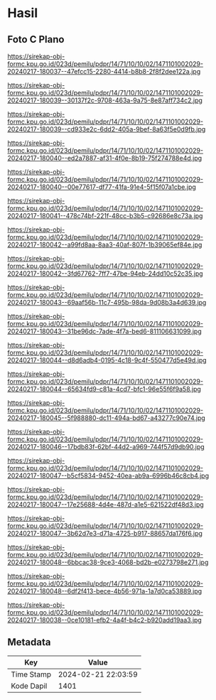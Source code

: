 # Hasil

## Foto C Plano

https://sirekap-obj-formc.kpu.go.id/023d/pemilu/pdpr/14/71/10/10/02/1471101002029-20240217-180037--47efcc15-2280-4414-b8b8-2f8f2dee122a.jpg

https://sirekap-obj-formc.kpu.go.id/023d/pemilu/pdpr/14/71/10/10/02/1471101002029-20240217-180039--30137f2c-9708-463a-9a75-8e87aff734c2.jpg

https://sirekap-obj-formc.kpu.go.id/023d/pemilu/pdpr/14/71/10/10/02/1471101002029-20240217-180039--cd933e2c-6dd2-405a-9bef-8a63f5e0d9fb.jpg

https://sirekap-obj-formc.kpu.go.id/023d/pemilu/pdpr/14/71/10/10/02/1471101002029-20240217-180040--ed2a7887-af31-4f0e-8b19-75f274788e4d.jpg

https://sirekap-obj-formc.kpu.go.id/023d/pemilu/pdpr/14/71/10/10/02/1471101002029-20240217-180040--00e77617-df77-41fa-91e4-5f15f07a1cbe.jpg

https://sirekap-obj-formc.kpu.go.id/023d/pemilu/pdpr/14/71/10/10/02/1471101002029-20240217-180041--478c74bf-221f-48cc-b3b5-c92686e8c73a.jpg

https://sirekap-obj-formc.kpu.go.id/023d/pemilu/pdpr/14/71/10/10/02/1471101002029-20240217-180042--a99fd8aa-8aa3-40af-807f-1b39065ef84e.jpg

https://sirekap-obj-formc.kpu.go.id/023d/pemilu/pdpr/14/71/10/10/02/1471101002029-20240217-180042--3fd67762-7ff7-47be-94eb-24dd10c52c35.jpg

https://sirekap-obj-formc.kpu.go.id/023d/pemilu/pdpr/14/71/10/10/02/1471101002029-20240217-180043--69aaf56b-11c7-495b-98da-9d08b3a4d639.jpg

https://sirekap-obj-formc.kpu.go.id/023d/pemilu/pdpr/14/71/10/10/02/1471101002029-20240217-180043--31be96dc-7ade-4f7a-bed6-811106631099.jpg

https://sirekap-obj-formc.kpu.go.id/023d/pemilu/pdpr/14/71/10/10/02/1471101002029-20240217-180044--d8d6adb4-0195-4c18-9c4f-550477d5e49d.jpg

https://sirekap-obj-formc.kpu.go.id/023d/pemilu/pdpr/14/71/10/10/02/1471101002029-20240217-180044--65634fd9-c81a-4cd7-bfc1-96e55f6f9a58.jpg

https://sirekap-obj-formc.kpu.go.id/023d/pemilu/pdpr/14/71/10/10/02/1471101002029-20240217-180045--5f988880-dc11-494a-bd67-a43277c90e74.jpg

https://sirekap-obj-formc.kpu.go.id/023d/pemilu/pdpr/14/71/10/10/02/1471101002029-20240217-180046--17bdb83f-62bf-44d2-a969-744f57d9db90.jpg

https://sirekap-obj-formc.kpu.go.id/023d/pemilu/pdpr/14/71/10/10/02/1471101002029-20240217-180047--b5cf5834-9452-40ea-ab9a-6996b46c8cb4.jpg

https://sirekap-obj-formc.kpu.go.id/023d/pemilu/pdpr/14/71/10/10/02/1471101002029-20240217-180047--17e25688-4d4e-487d-a1e5-621522df48d3.jpg

https://sirekap-obj-formc.kpu.go.id/023d/pemilu/pdpr/14/71/10/10/02/1471101002029-20240217-180047--3b62d7e3-d71a-4725-b917-88657da176f6.jpg

https://sirekap-obj-formc.kpu.go.id/023d/pemilu/pdpr/14/71/10/10/02/1471101002029-20240217-180048--6bbcac38-9ce3-4068-bd2b-e0273798e271.jpg

https://sirekap-obj-formc.kpu.go.id/023d/pemilu/pdpr/14/71/10/10/02/1471101002029-20240217-180048--6df2f413-bece-4b56-971a-1a7d0ca53889.jpg

https://sirekap-obj-formc.kpu.go.id/023d/pemilu/pdpr/14/71/10/10/02/1471101002029-20240217-180038--0ce10181-efb2-4a4f-b4c2-b920add19aa3.jpg


## Metadata

| Key        | Value               |
| ---------- | ------------------- |
| Time Stamp | 2024-02-21 22:03:59 |
| Kode Dapil | 1401                |



